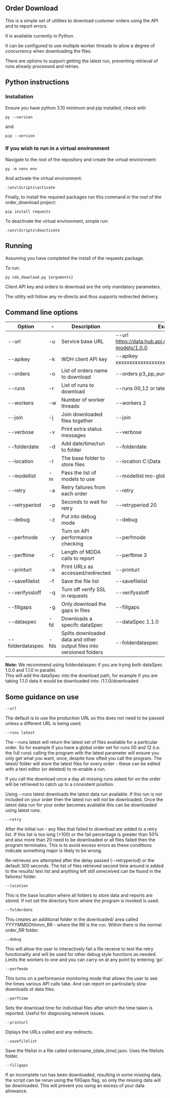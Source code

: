 ## Order Download

This is a simple set of utilities to download customer orders using the API and to report errors.

It is available currently in Python.

It can be configured to use multiple worker threads to allow a degree of concurrency when downloading the files.

There are options to support getting the latest run, preventing retrieval of runs already processed and retries.

## Python instructions

### Installation

Ensure you have python 3.10 minimum and pip installed, check with
```
py --version
```
and:

```
pip --version
```

### If you wish to run in a virtual environment

Navigate to the root of the repository and create the virtual environment:
```
py -m venv env
```
And activate the virtual environment:

```
.\env\Scripts\activate
```

Finally, to install the required packages run this command in the root of the order_download project:
```
pip install requests
```

To deactivate the virtual environment, simple run:
```
.\env\Scripts\deactivate
```

## Running

Assuming you have completed the install of the requests package.

To run:
```
py cda_download.py {arguments}
```
Client API key and orders to download are the only mandatory parameters.

The utility will follow any re-directs and thus supports redirected delivery.

## Command line options

| Option           | -    | Description                                                          | Example of use                                                       | Default   |
|------------------|------|----------------------------------------------------------------------|----------------------------------------------------------------------|-----------|
| --url            | -u   | Service base URL                                                     | --url https://data.hub.api.metoffice.gov.uk/atmospheric-models/1.0.0 |           |  
| --apikey         | -k   | WDH client API key                                                   | --apikey xxxxxxxxxxxxxxxxxxxxxxxxxxxxxxxxxxxx                        |           |  
| --orders         | -o   | List of orders name to download                                      | --orders p3_pp_euro,p3_pp_global                                     |           |  
| --runs           | -r   | List of runs to download                                             | --runs 00,12 or latest                                               | 0,6,12,18 |  
| --workers        | -w   | Number of worker threads                                             | --workers 2                                                          | 4         |  
| --join           | -j   | Join downloaded files together                                       | --join                                                               | False     | 
| --verbose        | -v   | Print extra status messages                                          | --verbose                                                            | False     | 
| --folderdate     | -d   | Add date/time/run to folder                                          | --folderdate                                                         | False     | 
| --location       | -l   | The base folder to store files                                       | --location C:\Data                                                   |           | 
| --modellist      | -m   | Pass the list of models to use                                       | --modellist mo-global,m-uk-latlon                                    |           | 
| --retry          | -a   | Retry failures from each order                                       | --retry                                                              | False     | 
| --retryperiod    | -p   | Seconds to wait for retry                                            | --retryperiod 20                                                     | 30        | 
| --debug          | -z   | Put into debug mode                                                  | --debug                                                              | False     | 
| --perfmode       | -y   | Turn on API performance checking                                     | --perfmode                                                           | False     | 
| --perftime       | -t   | Length of MDDA calls to report                                       | --perftime 3                                                         | 10        | 
| --printurl       | -x   | Print URLs as accessed/redirected                                    | --printurl                                                           | False     | 
| --savefilelist   | -f   | Save the file list                                                   | --savefilelist                                                       | False     |
| --verifyssloff   | -q   | Turn off verify SSL in requests                                      | --verifyssloff                                                       | False     | 
| --fillgaps       | -g   | Only download the gaps in files                                      | --fillgaps                                                           | False     |
| --dataspec       | -fd  | Downloads a specifc dataSpec                                         | --dataSpec 1.1.0                                                     | 1.0.0     |
| --folderdataspec | -fds | Splits downloaded data and other output files into versioned folders | --folderdataspec                                                     | False     |
<b>Note:</b> We recommend using folderdataspec if you are trying both dataSpec 1.0.0 and 1.1.0 in parallel. <br>
This will add the dataSpec into the download path, for example if you are taking 1.1.0 data it would be downloaded into: /1.1.0/downloaded

## Some guidance on use

```
--url 
```

The default is to use the production URL so this does not need to be passed unless a different URL is being used.

```
--runs latest
```

The --runs latest will return the latest set of files available for a particular order.  So for example if you have a global order set for runs 00 and 12 (i.e. the full runs) calling the program with the latest parameter will ensure you only get what you want, once, despite how ofted you call the program.  The latest/ folder will store the latest files for every order - these can be edited with a text editor (or deleted) to re-enable a run.

If you call the download once a day all missing runs asked for on the order will be retrieved to catch up to a consistent position.

Using --runs latest downloads the latest data run available. If this run is not included on your order then the latest run will not be downloaded. Once the latest data run for your order becomes available this can be downloaded using latest runs.
```
--retry
```

After the initial run - any files that failed to download are added to a retry list.  If this list is too long (>100) or the fail percentage is greater than 50% and also more than 20 need to be downloaded or all files failed then the program terminates.  This is to avoid excess errors as these conditions indicate something major is likely to be wrong.

Re-retrieves are attempted after the delay passed (--retryperiod) or the default 300 seconds.  The list of files retrieved second time around is added to the results/ text list and anything left still unreceived can be found in the failures/ folder.


```
--location
```

This is the base location where all folders to store data and reports are stored.  If not set the directory from where the program is invoked is used.


```
--folderdate
```

This creates an additional folder in the downloaded/ area called YYYYMMDDhhmm_RR - where the RR is the run.  Within there is the normal order_RR folder.

```
--debug
```
 
This will allow the user to interactively fail a file receive to test the retry functionality and will be used for other debug style functions as needed. 
Limits the workers to one and you can carry on at any point by entering 'go'.

```
--perfmode
```

This turns on a performance monitoring mode that allows the user to see the times various API calls take.  And can report on particularly slow downloads ot data files.

```
--perftime
```

Sets the download time for individual files after which the time taken is reported.  Useful for diagnosing network issues.

```
--printurl
```

Diplays the URLs called and any redirects.  

```
--savefilelist
```

Save the filelist in a file called ordername_{date_time}.json.  Uses the filelists folder.

```
--fillgaps
```

If an incomplete run has been downloaded, resulting in some missing data, the script can be rerun using the fillGaps flag, so only the missing data will be downloaded. This will prevent you using an excess of your data allowance.
